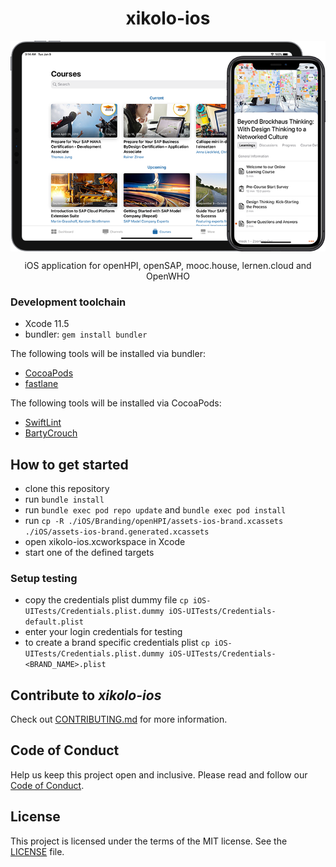 <h1 align="center">
    xikolo-ios
</h1>

<img align="center" src="assets/banner.png?raw=true" alt="xikolo-ios banner" width="933" />


<p align="center">
    iOS application for openHPI, openSAP, mooc.house, lernen.cloud and OpenWHO
</p>

### Development toolchain
- Xcode 11.5
- bundler: `gem install bundler`

The following tools will be installed via bundler:
- [CocoaPods](https://cocoapods.org/)
- [fastlane](https://fastlane.tools/)

The following tools will be installed via CocoaPods:
- [SwiftLint](https://github.com/realm/SwiftLint)
- [BartyCrouch](https://github.com/Flinesoft/BartyCrouch)

## How to get started
- clone this repository
- run `bundle install`
- run `bundle exec pod repo update` and `bundle exec pod install`
- run `cp -R ./iOS/Branding/openHPI/assets-ios-brand.xcassets ./iOS/assets-ios-brand.generated.xcassets`
- open xikolo-ios.xcworkspace in Xcode
- start one of the defined targets

### Setup testing
- copy the credentials plist dummy file `cp iOS-UITests/Credentials.plist.dummy iOS-UITests/Credentials-default.plist`
- enter your login credentials for testing
- to create a brand specific credentials plist `cp iOS-UITests/Credentials.plist.dummy iOS-UITests/Credentials-<BRAND_NAME>.plist`

## Contribute to _xikolo-ios_
Check out [CONTRIBUTING.md](CONTRIBUTING.md) for more information.

## Code of Conduct
Help us keep this project open and inclusive. Please read and follow our [Code of Conduct](CODE_OF_CONDUCT.md).

## License
This project is licensed under the terms of the MIT license. See the [LICENSE](LICENSE) file.
